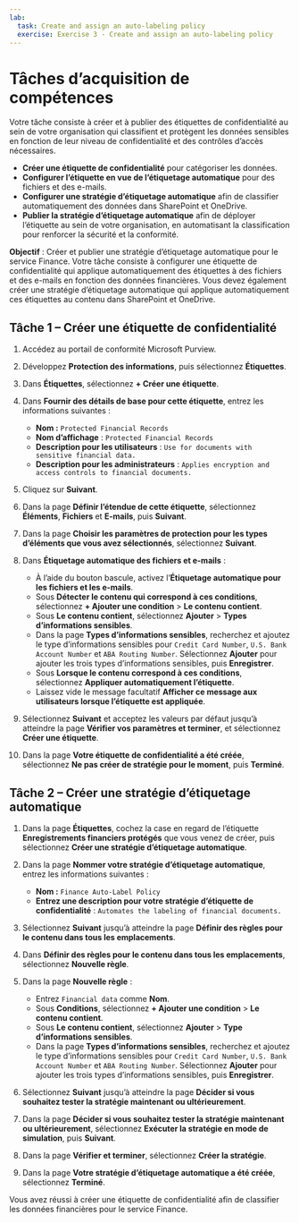 ```yaml
---
lab:
  task: Create and assign an auto-labeling policy
  exercise: Exercise 3 - Create and assign an auto-labeling policy
---
```


# Tâches d’acquisition de compétences

Votre tâche consiste à créer et à publier des étiquettes de confidentialité au sein de votre organisation qui classifient et protègent les données sensibles en fonction de leur niveau de confidentialité et des contrôles d’accès nécessaires.

- **Créer une étiquette de confidentialité** pour catégoriser les données.
- **Configurer l’étiquette en vue de l’étiquetage automatique** pour des fichiers et des e-mails.
- **Configurer une stratégie d’étiquetage automatique** afin de classifier automatiquement des données dans SharePoint et OneDrive.
- **Publier la stratégie d’étiquetage automatique** afin de déployer l’étiquette au sein de votre organisation, en automatisant la classification pour renforcer la sécurité et la conformité.

**Objectif** : Créer et publier une stratégie d’étiquetage automatique pour le service Finance. Votre tâche consiste à configurer une étiquette de confidentialité qui applique automatiquement des étiquettes à des fichiers et des e-mails en fonction des données financières. Vous devez également créer une stratégie d’étiquetage automatique qui applique automatiquement ces étiquettes au contenu dans SharePoint et OneDrive.

## Tâche 1 – Créer une étiquette de confidentialité

1. Accédez au portail de conformité Microsoft Purview.
1. Développez **Protection des informations**, puis sélectionnez **Étiquettes**.
1. Dans **Étiquettes**, sélectionnez **+ Créer une étiquette**.
1. Dans **Fournir des détails de base pour cette étiquette**, entrez les informations suivantes :

    - **Nom :** `Protected Financial Records`
    - **Nom d’affichage** : `Protected Financial Records`
    - **Description pour les utilisateurs** : `Use for documents with sensitive financial data.`
    - **Description pour les administrateurs** : `Applies encryption and access controls to financial documents.`

1. Cliquez sur **Suivant**.
1. Dans la page **Définir l’étendue de cette étiquette**, sélectionnez **Éléments**, **Fichiers** et **E-mails**, puis **Suivant**.
1. Dans la page **Choisir les paramètres de protection pour les types d’éléments que vous avez sélectionnés**, sélectionnez **Suivant**.
1. Dans **Étiquetage automatique des fichiers et e-mails** :
   - À l’aide du bouton bascule, activez l’**Étiquetage automatique pour les fichiers et les e-mails**.
   - Sous **Détecter le contenu qui correspond à ces conditions**, sélectionnez **+ Ajouter une condition** > **Le contenu contient**.
   - Sous **Le contenu contient**, sélectionnez **Ajouter** > **Types d’informations sensibles**.
   - Dans la page **Types d’informations sensibles**, recherchez et ajoutez le type d’informations sensibles pour `Credit Card Number`,  `U.S. Bank Account Number` et `ABA Routing Number`. Sélectionnez **Ajouter** pour ajouter les trois types d’informations sensibles, puis **Enregistrer**.
   - Sous **Lorsque le contenu correspond à ces conditions**, sélectionnez **Appliquer automatiquement l’étiquette**.
   - Laissez vide le message facultatif **Afficher ce message aux utilisateurs lorsque l’étiquette est appliquée**.
1. Sélectionnez **Suivant** et acceptez les valeurs par défaut jusqu’à atteindre la page **Vérifier vos paramètres et terminer**, et sélectionnez **Créer une étiquette**.
1. Dans la page **Votre étiquette de confidentialité a été créée**, sélectionnez **Ne pas créer de stratégie pour le moment**, puis **Terminé**.

## Tâche 2 – Créer une stratégie d’étiquetage automatique

1. Dans la page **Étiquettes**, cochez la case en regard de l’étiquette **Enregistrements financiers protégés** que vous venez de créer, puis sélectionnez **Créer une stratégie d’étiquetage automatique**.
1. Dans la page **Nommer votre stratégie d’étiquetage automatique**, entrez les informations suivantes :

   - **Nom :** `Finance Auto-Label Policy`
   - **Entrez une description pour votre stratégie d’étiquette de confidentialité** : `Automates the labeling of financial documents.`
1. Sélectionnez **Suivant** jusqu’à atteindre la page **Définir des règles pour le contenu dans tous les emplacements**.
1. Dans **Définir des règles pour le contenu dans tous les emplacements**, sélectionnez **Nouvelle règle**.
1. Dans la page **Nouvelle règle** :
   - Entrez `Financial data` comme **Nom**.
   - Sous **Conditions**, sélectionnez **+ Ajouter une condition** > **Le contenu contient**.
   - Sous **Le contenu contient**, sélectionnez **Ajouter** > **Type d’informations sensibles**.
   - Dans la page **Types d’informations sensibles**, recherchez et ajoutez le type d’informations sensibles pour `Credit Card Number`,  `U.S. Bank Account Number` et `ABA Routing Number`. Sélectionnez **Ajouter** pour ajouter les trois types d’informations sensibles, puis **Enregistrer**.
1. Sélectionnez **Suivant** jusqu’à atteindre la page **Décider si vous souhaitez tester la stratégie maintenant ou ultérieurement**.
1. Dans la page **Décider si vous souhaitez tester la stratégie maintenant ou ultérieurement**, sélectionnez **Exécuter la stratégie en mode de simulation**, puis **Suivant**.
1. Dans la page **Vérifier et terminer**, sélectionnez **Créer la stratégie**.
1. Dans la page **Votre stratégie d’étiquetage automatique a été créée**, sélectionnez **Terminé**.

Vous avez réussi à créer une étiquette de confidentialité afin de classifier les données financières pour le service Finance.

